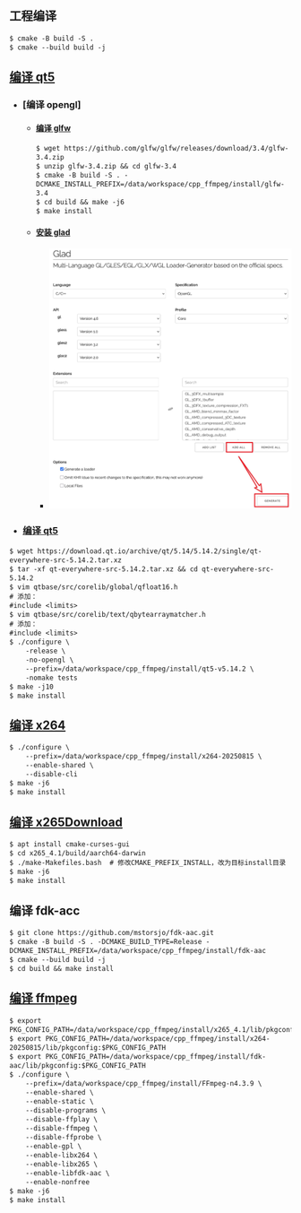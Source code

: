 ## 工程编译
```shell
$ cmake -B build -S .
$ cmake --build build -j
```
## [编译 qt5](https://download.qt.io/archive/qt/)
- ### [编译 opengl]
    - #### [编译 glfw](https://www.glfw.org/download.html)
        ```shell
        $ wget https://github.com/glfw/glfw/releases/download/3.4/glfw-3.4.zip
        $ unzip glfw-3.4.zip && cd glfw-3.4
        $ cmake -B build -S . -DCMAKE_INSTALL_PREFIX=/data/workspace/cpp_ffmpeg/install/glfw-3.4
        $ cd build && make -j6
        $ make install
        ```
    - #### [安装 glad](https://glad.dav1d.de/)
        - ![](images/glad-option.jpg)

- ### [编译 qt5](https://download.qt.io/archive/qt/)
```shell
$ wget https://download.qt.io/archive/qt/5.14/5.14.2/single/qt-everywhere-src-5.14.2.tar.xz
$ tar -xf qt-everywhere-src-5.14.2.tar.xz && cd qt-everywhere-src-5.14.2
$ vim qtbase/src/corelib/global/qfloat16.h
# 添加：
#include <limits>
$ vim qtbase/src/corelib/text/qbytearraymatcher.h
# 添加：
#include <limits>
$ ./configure \
    -release \
    -no-opengl \
    --prefix=/data/workspace/cpp_ffmpeg/install/qt5-v5.14.2 \
    -nomake tests
$ make -j10
$ make install
```

## [编译 x264](https://www.linuxfromscratch.org/blfs/view/svn/multimedia/x264.html)
```shell
$ ./configure \
    --prefix=/data/workspace/cpp_ffmpeg/install/x264-20250815 \
    --enable-shared \
    --disable-cli
$ make -j6
$ make install
```

## [编译 x265](https://www.x265.org/downloads/)[Download](https://bitbucket.org/multicoreware/x265_git/downloads/)
```shell
$ apt install cmake-curses-gui
$ cd x265_4.1/build/aarch64-darwin
$ ./make-Makefiles.bash  # 修改CMAKE_PREFIX_INSTALL，改为目标install目录
$ make -j6
$ make install
```

## 编译 fdk-acc
```shell
$ git clone https://github.com/mstorsjo/fdk-aac.git
$ cmake -B build -S . -DCMAKE_BUILD_TYPE=Release -DCMAKE_INSTALL_PREFIX=/data/workspace/cpp_ffmpeg/install/fdk-aac
$ cmake --build build -j
$ cd build && make install
```

## [编译 ffmpeg](https://github.com/FFmpeg/FFmpeg)
```shell
$ export PKG_CONFIG_PATH=/data/workspace/cpp_ffmpeg/install/x265_4.1/lib/pkgconfig:$PKG_CONFIG_PATH
$ export PKG_CONFIG_PATH=/data/workspace/cpp_ffmpeg/install/x264-20250815/lib/pkgconfig:$PKG_CONFIG_PATH
$ export PKG_CONFIG_PATH=/data/workspace/cpp_ffmpeg/install/fdk-aac/lib/pkgconfig:$PKG_CONFIG_PATH
$ ./configure \
    --prefix=/data/workspace/cpp_ffmpeg/install/FFmpeg-n4.3.9 \
    --enable-shared \
    --enable-static \
    --disable-programs \
    --disable-ffplay \
    --disable-ffmpeg \
    --disable-ffprobe \
    --enable-gpl \
    --enable-libx264 \
    --enable-libx265 \
    --enable-libfdk-aac \
    --enable-nonfree
$ make -j6
$ make install
```